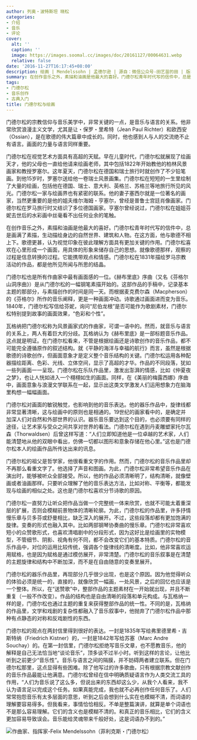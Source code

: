 ```yaml
---
author: 列奥・波特斯坦 晓松
categories:
- 介绍
- 音乐
- 评论
cover:
  alt: ''
  caption: ''
  image: https://images.soomal.cc/images/doc/20161127/00064631.webp
  relative: false
date: '2016-11-27T16:17:45+08:00'
description: 绘画 | Mendelssohn | 孟德尔逊 | 源自：微信公众号-田艺苗的田 | 版权：转载 |  平均/总评分：10.00/10
summary: 在创作音乐之外，素描和油画是他最大的喜好。门德尔松青年时代写的信件中，总是画满了素描，生动描绘身边的自然世界、建筑和人物。在这方面，他与歌德不相上下。歌德更甚，认为视觉印象在彼此理解方面具有更加关键的作用……
tags:
- 门德尔松
- 音乐创作
- 古典入门
title: 门德尔松与绘画
---
```


门德尔松的宗教信仰与音乐美学中，非常关键的一点，是音乐与语言的关系。他非常欣赏浪漫主义文学，尤其是让・保罗・里希特（Jean Paul Richter）和欧西安（Ossian），是在歌德的伟大篇章中成长的。同时，他也感到人与人的交流绝不止有语言。画面的力量与语言同样重要。

门德尔松在视觉艺术方面具有高超的天赋。早在儿童时代，门德尔松就展现了绘画天才，他的父母也一直给他请来绘画老师，其中包括1822年开始教他的柏林风景画家和教授罗塞尔。这年夏天，门德尔松在德国和瑞士旅行时就创作了不少铅笔画。到他15岁时，罗塞尔送给他一卷瑞士风景画集。门德尔松在短短的一生里绘制了大量的绘画，包括他在德国、瑞士、意大利、英格兰、苏格兰等地旅行所见的风光。门德尔松一家与绘画界也有紧密的联系。他的妻子塞西尔就是一位著名的画家，当然更重要的是他的姐夫维尔海姆・亨塞尔，曾经是普鲁士宫廷肖像画家。门德尔松在罗马旅行时又结识了多位德国画家。亨塞尔曾经说过，门德尔松在姐姐芬妮去世后的水彩画中丝毫看不出任何业余的笔触。

在创作音乐之外，素描和油画是他最大的喜好。门德尔松青年时代写的信件中，总是画满了素描，生动描绘身边的自然世界、建筑和人物。在这方面，他与歌德不相上下。歌德更甚，认为视觉印象在彼此理解方面具有更加关键的作用。门德尔松喜欢在心里形成一个画面，用具体的形象来储存自己的思想。就像歌德那样，观察的过程是信息转换的过程。它能携带观点和情感。门德尔松在1831年描绘罗马宗教活动的作品，都是他所见所闻与所思的结晶。

门德尔松也是所有作曲家中最有画面感的一位。《赫布里底》序曲（又名《芬格尔山洞序曲》）是从门德尔松的一幅钢笔素描开始的。这部作品的手稿中，记录基本主题的那部分，与素描创作的时间是同一天。而根据麦克费尔森（Macpherson）的《芬格尔》所作的音乐阐释，更是一种画面冲动。诗歌通过画面进而变为音乐。1840年，门德尔松写信给芬妮，询问“尼伯龙根”是否可能作为歌剧素材，门德尔松特别提到故事的画面效果，“色彩和个性”。

瓦格纳把门德尔松称为风景画家式的作曲家，可谓一语中的。然而，就音乐与语言的关系上，两人有着巨大的分歧。瓦格纳认为《赫布里底》是一部标题音乐作品。这点就是明证。在门德尔松看来，不管是根据绘画还是诗歌创作的音乐作品，都不可能完全遵循原作的叙述结构。就《平静的海洋与幸福的航行》而言，虽然是根据歌德的诗歌创作，但画面意象才是定义整个音乐结构的关键。门德尔松运用各种配器描绘距离、色彩、光线、立体空间，显示了高超的才华。作品的不同段落，犹如一些列画面一一呈现。门德尔松在乐队作品里，激发出澎湃的情感，比如《仲夏夜之梦》，也让人恍如进入一个栩栩如生的画面。同样，在《美丽的梅露西娜》序曲中，画面意象与浪漫文学联系在一起，显示出这类文学激发人们运用想象力在脑海里构想一幅幅画面。

门德尔松对画面的敏锐触觉，也影响到他的音乐表达。他的器乐作品中，旋律线都非常显著清晰，这与绘画中的原则也是相通的。19世纪的画家看中的，是确定并加深人们对自然和外部世界的认识。器乐音乐要达到这个目的，也必须要有同样的途径，让艺术家与受众之间共享对世界的看法。门德尔松在遇到丹麦雕塑家托尔瓦森（Thorwaldsen）后曾这样写道：“人们立即知道他是一位卓越的艺术家，人们能清楚地从他的双眼中看出，仿佛一切都以图形和意象存储在他心里。”这也是门德尔松本人的绘画作品所传达出来的讯息。

门德尔松的祖父是哲学家，他很看重文字的作用。然而，门德尔松的音乐作品里却不再那么看重文字了。他选择了声音和图画。为此，门德尔松非常希望音乐作品在演出时，能够被听众全部接受。所以，他的作品必须清晰明了，结构清晰，就像壁画或者油画那样。只要听众理解了他的音乐表达方法，比如对称、平衡等，都能发现与绘画的相似之处。这也是门德尔松喜欢分节诗歌的原因。

门德尔松一直努力让听众把作品当做一个完整统一体来欣赏，也就不可能太着重深层的扩展，否则会模糊前景物体的清晰轮廓。为此，门德尔松的作品里，许多抒情慢乐章与贝多芬或舒曼相比，缺乏深入的展开。不过，这些段落却都有更加饱满的旋律。变奏的形式也融入其中。比如两部钢琴协奏曲的慢乐章。门德尔松非常喜欢短小的众赞歌形式，也喜欢清唱剧中的分段形式，因为这好比是绘画里的实物模型，不管细节、阴影、视角有何不同，都不会改变它们的基本特质。门德尔松的音乐作品中，对位的运用比较传统，强调各个旋律线的清晰度。比如，他非常喜欢运用赋格，也是因为赋格是通过模仿展开，非常清楚。门德尔松的音乐叙事是在清楚的主题旋律和结构中不断加深，而不是在自由随意的变奏里展开。

门德尔松的器乐作品里，再现部分几乎很少出现，也是这个原因。因为他觉得听众的体验必须是统一的，直接的，就像欣赏一幅画，一处风景，之后的回忆也应该是一个整体。所以，在“送赞歌”中，整部作品的主题素材在一开始就出现，并且不断重复（一般不作改变）。作品的结构也是自由清晰的段落和单元构成。与瓦格纳一样的是，门德尔松也通过主题的重复来获得整部作品的统一性。不同的是，瓦格纳的作品里，文学和戏剧的复杂性都融入了音乐叙事中，他抛弃了门德尔松作品中那种有点静态的对称和反戏剧性的东西。

门德尔松的观点在两封信里得到很好的表达。一封是1835年写给弗里德里希・吉斯特纳（Friedrich Kistner）的，一封是1842年写给苏塞（Marc Andre Souchay）的。在第一封信里，门德尔松拒绝写音乐文章，也不愿教音乐，他的解释是自己无法恰当地“谈论音乐”，顶多谈不过半小时。听到这样的言论，让他比听到之前更少“音乐性”。音乐与语言之间的隔膜，并不妨碍两者建立联系。但在门德尔松那里，这点显得有些困难。除了他写过的许多歌曲，只有根据宗教文献创作的音乐作品最能让他满意。门德尔松曾经在信中明确质疑语言作为人类交流工具的作用，“人们为音乐说了这么多，但说出来的东西却这么少，从我个人看来，我不认为语言足以完成这个任务。如果真能完成，我也就不必再创作任何音乐了。人们常常抱怨音乐有太多层面的意思，听到之后会想到什么实在也模糊不清，而词语的理解要容易得多。但我看来，事情恰恰相反。不单是整篇演讲，就算是单个词语也不是那么容易理解。它们的含义也是模糊不清的。和真正的音乐相比，它们的含义更加容易导致误会。音乐能给灵魂带来千般好处，这是词语办不到的。”

![作曲家、指挥家-Felix Mendelssohn（菲利克斯・门德尔松）](https://images.soomal.cc/images/doc/20120407/00018572.webp)